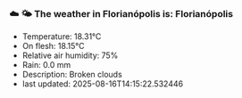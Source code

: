 ### ☁️ 🌤️  The weather in Florianópolis is: Florianópolis

- Temperature: 18.31°C
- On flesh: 18.15°C
- Relative air humidity: 75%
- Rain: 0.0 mm
- Description: Broken clouds
- last updated: 2025-08-16T14:15:22.532446
